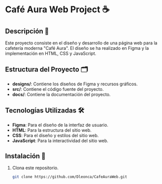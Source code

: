 # Café Aura Web Project ☕

## Descripción 📄
Este proyecto consiste en el diseño y desarrollo de una página web para la cafetería moderna "Café Aura". El diseño se ha realizado en Figma y la implementación en HTML, CSS y JavaScript.

## Estructura del Proyecto 🗂️
- **designs/**: Contiene los diseños de Figma y recursos gráficos.
- **src/**: Contiene el código fuente del proyecto.
- **docs/**: Contiene la documentación del proyecto.

## Tecnologías Utilizadas 🛠️
- **Figma**: Para el diseño de la interfaz de usuario.
- **HTML**: Para la estructura del sitio web.
- **CSS**: Para el diseño y estilos del sitio web.
- **JavaScript**: Para la interactividad del sitio web.

## Instalación 🚀
1. Clona este repositorio.
   ```bash
   git clone https://github.com/Dleonca/CafeAuraWeb.git
